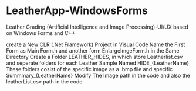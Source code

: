 # LeatherApp-WindowsForms
Leather Grading (Artificial Intelligence and Image Processing)-UI/UX based on Windows Forms and C++ 

create a New CLR (.Net Framework) Project in Visual Code
Name the First Form as Main Form.h and another form EnlargeImgeForm.h
in the Same Directory Create a Folder LEATHER_HIDES, in which store Leatherlist.csv and seperate folders for each Leather Sample Named HIDE_{LeatherName}
These folders cosist of the specific image as a .bmp file and specific Summmary_{LeatherName}
Modify The Image path in the code and also the leatherList.csv path in the code

